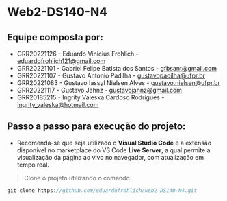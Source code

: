 # Web2-DS140-N4
 	
## Equipe composta por: 
- GRR20221126 - Eduardo Vinicius Frohlich - eduardofrohlich121@gmail.com
- GRR20221101 - Gabriel Felipe Batista dos Santos - gfbsant@gmail.com
- GRR20221107 - Gustavo Antonio Padilha - gustavopadilha@ufpr.br
- GRR20221083 - Gustavo Iassyl Nielsen Alves - gustavo.nielsen@ufpr.br
- GRR20221117 - Gustavo Jahnz - gustavojahnz@gmail.com
- GRR20185215 - Ingrity Valeska Cardoso Rodrigues - ingrity_valeska@hotmail.com

## Passo a passo para execução do projeto:
- Recomenda-se que seja utilizado o **Visual Studio Code** e a extensão disponível no marketplace do VS Code **Live Server**, a qual permite a visualização da página ao vivo no navegador, com atualização em tempo real.
>Clone o projeto utilizando o comando
~~~javascript
git clone https://github.com/eduardofrohlich/web2-DS140-N4.git
~~~

